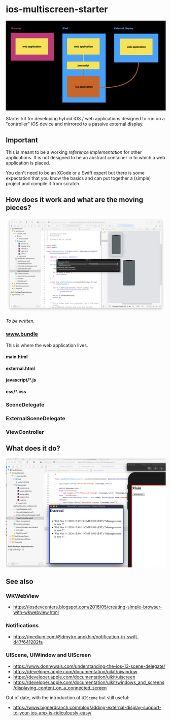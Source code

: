 # ios-multiscreen-starter

![](docs/images/arch.jpg)

Starter kit for developing hybrid iOS / web applications designed to run on a "controller" iOS device and mirrored to a passive external display.

## Important

This is meant to be a working _reference implementation_ for other applications. It is not designed to be an abstract container in to which a web application is placed.

You don't need to be an XCode or a Swift expert but there is some expectation that you know the basics and can put together a (simple) project and compile it from scratch.

## How does it work and what are the moving pieces?

![](docs/images/xcode.png)

_To be written._

### www.bundle

This is where the web application lives.

#### main.html

#### external.html

#### javascript/*.js

#### css/*.css

### SceneDelegate

### ExternalSceneDelegate

### ViewController

## What does it do?

![](docs/images/example.png)

## See also

### WKWebView

* https://iosdevcenters.blogspot.com/2016/05/creating-simple-browser-with-wkwebview.html

### Notifications

* https://medium.com/@dmytro.anokhin/notification-in-swift-d47f641282fa

### UIScene, UIWindow and UIScreen

* https://www.donnywals.com/understanding-the-ios-13-scene-delegate/
* https://developer.apple.com/documentation/uikit/uiwindow
* https://developer.apple.com/documentation/uikit/uiscreen
* https://developer.apple.com/documentation/uikit/windows_and_screens/displaying_content_on_a_connected_screen

Out of date, with the introduction of `UIScene` but still useful:

* https://www.bignerdranch.com/blog/adding-external-display-support-to-your-ios-app-is-ridiculously-easy/
